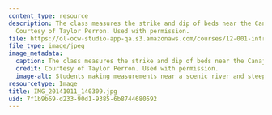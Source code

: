 ```yaml
---
content_type: resource
description: The class measures the strike and dip of beds near the Canajoharie gorge.
  Courtesy of Taylor Perron. Used with permission.
file: https://ol-ocw-studio-app-qa.s3.amazonaws.com/courses/12-001-introduction-to-geology-fall-2013/7f1b9b69d23390d193856b8744680592_IMG_20141011_140309.jpg
file_type: image/jpeg
image_metadata:
  caption: The class measures the strike and dip of beds near the Canajoharie gorge.
  credit: Courtesy of Taylor Perron. Used with permission.
  image-alt: Students making measurements near a scenic river and steep cliffs.
resourcetype: Image
title: IMG_20141011_140309.jpg
uid: 7f1b9b69-d233-90d1-9385-6b8744680592
---
```

